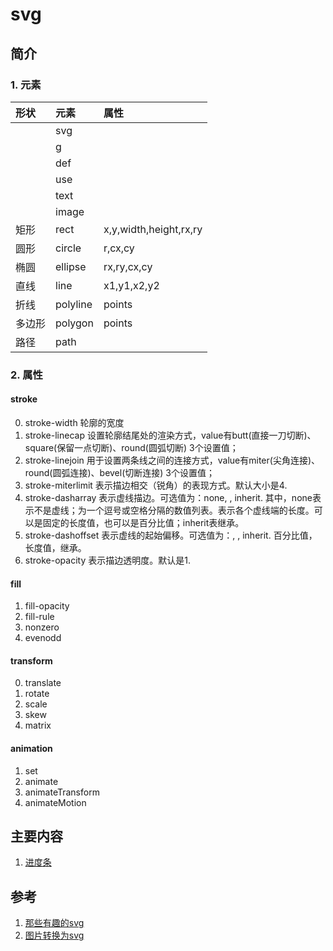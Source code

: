 # svg

## 简介

### 1. 元素

|形状|元素|属性|
|:--|:--|:--|
||svg||
||g||
||def||
||use||
||text||
||image||
|矩形| rect | x,y,width,height,rx,ry |
|圆形| circle | r,cx,cy |
|椭圆| ellipse | rx,ry,cx,cy |
|直线| line | x1,y1,x2,y2 | 
|折线| polyline | points |
|多边形| polygon | points |
|路径| path | |

### 2. 属性
#### stroke
0. stroke-width 轮廓的宽度
1. stroke-linecap 设置轮廓结尾处的渲染方式，value有butt(直接一刀切断)、square(保留一点切断)、round(圆弧切断) 3个设置值；
2. stroke-linejoin  用于设置两条线之间的连接方式，value有miter(尖角连接)、round(圆弧连接)、bevel(切断连接) 3个设置值；
1. stroke-miterlimit 表示描边相交（锐角）的表现方式。默认大小是4. 
2. stroke-dasharray 表示虚线描边。可选值为：none, <dasharray>, inherit. 其中，none表示不是虚线；<dasharray>为一个逗号或空格分隔的数值列表。表示各个虚线端的长度。可以是固定的长度值，也可以是百分比值；inherit表继承。
3. stroke-dashoffset 表示虚线的起始偏移。可选值为：<percentage>, <length>, inherit. 百分比值，长度值，继承。
4. stroke-opacity 表示描边透明度。默认是1.

#### fill
1. fill-opacity
2. fill-rule
3. nonzero
4. evenodd

#### transform
0. translate
1. rotate
2. scale
3. skew
4. matrix

#### animation
1. set
2. animate
3. animateTransform
4. animateMotion

## 主要内容
1. [进度条](loading.html)


## 参考 
1. [那些有趣的svg](http://www.hongkiat.com/blog/svg-animations/)
2. [图片转换为svg](http://image.online-convert.com/convert-to-svg)
